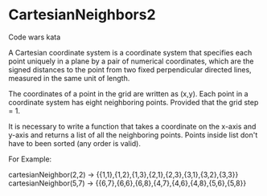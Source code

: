 # CartesianNeighbors2
Code wars kata

A Cartesian coordinate system is a coordinate system that specifies each point uniquely in a plane by a pair of numerical coordinates, 
which are the signed distances to the point from two fixed perpendicular directed lines, measured in the same unit of length.

The сoordinates of a point in the grid are written as (x,y). Each point in a coordinate system has eight neighboring points. 
Provided that the grid step = 1.

It is necessary to write a function that takes a coordinate on the x-axis and y-axis and returns a list of all the neighboring points. 
Points inside list don't have to been sorted (any order is valid).

For Example:

cartesianNeighbor(2,2) -> {{1,1},{1,2},{1,3},{2,1},{2,3},{3,1},{3,2},{3,3}}
cartesianNeighbor(5,7) -> {{6,7},{6,6},{6,8},{4,7},{4,6},{4,8},{5,6},{5,8}}
